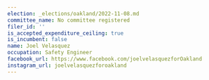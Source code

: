 ```yaml
---
election: _elections/oakland/2022-11-08.md
committee_name: No committee registered
filer_id: ''
is_accepted_expenditure_ceiling: true
is_incumbent: false
name: Joel Velasquez
occupation: Safety Engineer
facebook_url: https://www.facebook.com/joelvelasquezforOakland
instagram_url: joelvelasquezforoakland
---
```

